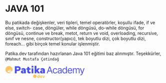 # JAVA 101 

Bu patikada değişkenler, veri tipleri, temel operatörler, koşullu ifade, if ve else, switch- case, döngüler, while döngüsü, do-while döngüsü, for döngüsü, continue ve break, metot, return ve void, overloading, recursive, sınıf ve nesne, constructor(yapıcı), tek boyutlu dizi, çok boyutlu dizi, foreach... gibi birçok temel konular işlenmiştir.  

Patika.dev tarafından hazırlanan Java 101 eğitimi baz alınmıştır.
Teşekkürler, 
`@Mahmut Mustafa Çetindağ`

![](Subjects/img/academy-logo.webp)
